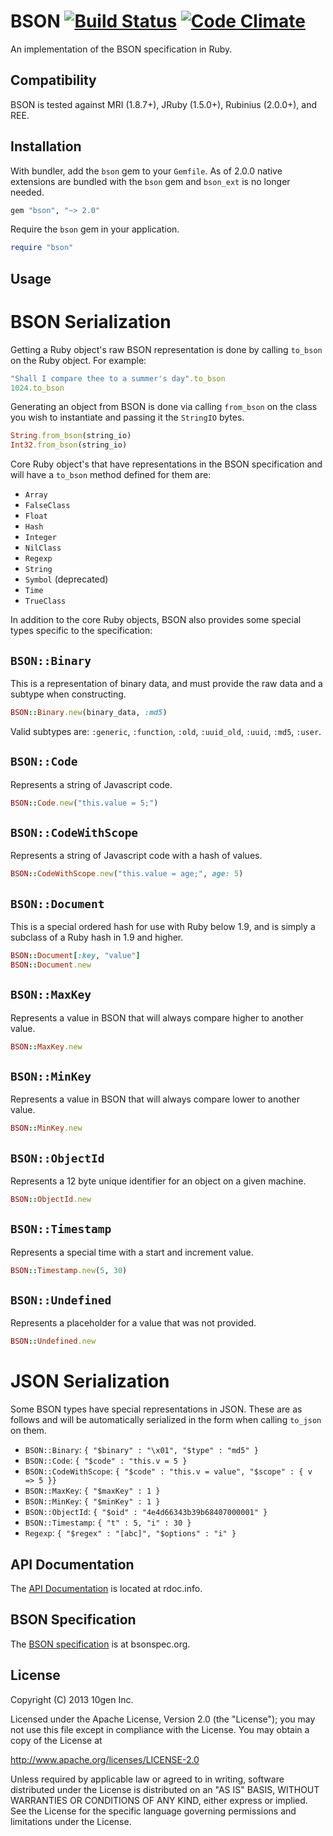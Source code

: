 BSON [![Build Status](https://secure.travis-ci.org/mongodb/bson-ruby.png?branch=master&.png)](http://travis-ci.org/mongodb/bson-ruby) [![Code Climate](https://codeclimate.com/github/mongodb/bson-ruby.png)](https://codeclimate.com/github/mongodb/bson-ruby)
====

An implementation of the BSON specification in Ruby.

Compatibility
-------------

BSON is tested against MRI (1.8.7+), JRuby (1.5.0+), Rubinius (2.0.0+), and REE.

Installation
------------

With bundler, add the `bson` gem to your `Gemfile`. As of 2.0.0 native extensions
are bundled with the `bson` gem and `bson_ext` is no longer needed.

```ruby
gem "bson", "~> 2.0"
```

Require the `bson` gem in your application.

```ruby
require "bson"
```

Usage
-----

# BSON Serialization

Getting a Ruby object's raw BSON representation is done by calling `to_bson`
on the Ruby object. For example:

```ruby
"Shall I compare thee to a summer's day".to_bson
1024.to_bson
```

Generating an object from BSON is done via calling `from_bson` on the class
you wish to instantiate and passing it the `StringIO` bytes.

```ruby
String.from_bson(string_io)
Int32.from_bson(string_io)
```

Core Ruby object's that have representations in the BSON specification and
will have a `to_bson` method defined for them are:

- `Array`
- `FalseClass`
- `Float`
- `Hash`
- `Integer`
- `NilClass`
- `Regexp`
- `String`
- `Symbol` (deprecated)
- `Time`
- `TrueClass`

In addition to the core Ruby objects, BSON also provides some special types
specific to the specification:

## `BSON::Binary`

This is a representation of binary data, and must provide the raw data and
a subtype when constructing.

```ruby
BSON::Binary.new(binary_data, :md5)
```

Valid subtypes are: `:generic`, `:function`, `:old`, `:uuid_old`, `:uuid`,
`:md5`, `:user`.

## `BSON::Code`

Represents a string of Javascript code.

```ruby
BSON::Code.new("this.value = 5;")
```

## `BSON::CodeWithScope`

Represents a string of Javascript code with a hash of values.

```ruby
BSON::CodeWithScope.new("this.value = age;", age: 5)
```

## `BSON::Document`

This is a special ordered hash for use with Ruby below 1.9, and is simply
a subclass of a Ruby hash in 1.9 and higher.

```ruby
BSON::Document[:key, "value"]
BSON::Document.new
```

## `BSON::MaxKey`

Represents a value in BSON that will always compare higher to another value.

```ruby
BSON::MaxKey.new
```

## `BSON::MinKey`

Represents a value in BSON that will always compare lower to another value.

```ruby
BSON::MinKey.new
```

## `BSON::ObjectId`

Represents a 12 byte unique identifier for an object on a given machine.

```ruby
BSON::ObjectId.new
```

## `BSON::Timestamp`

Represents a special time with a start and increment value.

```ruby
BSON::Timestamp.new(5, 30)
```

## `BSON::Undefined`

Represents a placeholder for a value that was not provided.

```ruby
BSON::Undefined.new
```

# JSON Serialization

Some BSON types have special representations in JSON. These are as follows
and will be automatically serialized in the form when calling `to_json` on
them.

- `BSON::Binary`: `{ "$binary" : "\x01", "$type" : "md5" }`
- `BSON::Code`: `{ "$code" : "this.v = 5 }`
- `BSON::CodeWithScope`: `{ "$code" : "this.v = value", "$scope" : { v => 5 }}`
- `BSON::MaxKey`: `{ "$maxKey" : 1 }`
- `BSON::MinKey`: `{ "$minKey" : 1 }`
- `BSON::ObjectId`: `{ "$oid" : "4e4d66343b39b68407000001" }`
- `BSON::Timestamp`: `{ "t" : 5, "i" : 30 }`
- `Regexp`: `{ "$regex" : "[abc]", "$options" : "i" }`

API Documentation
-----------------

The [API Documentation](http://rdoc.info/github/mongodb/bson-ruby/master/frames) is
located at rdoc.info.

BSON Specification
------------------

The [BSON specification](http://bsonspec.org) is at bsonspec.org.

License
-------

Copyright (C) 2013 10gen Inc.

Licensed under the Apache License, Version 2.0 (the "License");
you may not use this file except in compliance with the License.
You may obtain a copy of the License at

http://www.apache.org/licenses/LICENSE-2.0

Unless required by applicable law or agreed to in writing, software
distributed under the License is distributed on an "AS IS" BASIS,
WITHOUT WARRANTIES OR CONDITIONS OF ANY KIND, either express or implied.
See the License for the specific language governing permissions and
limitations under the License.

